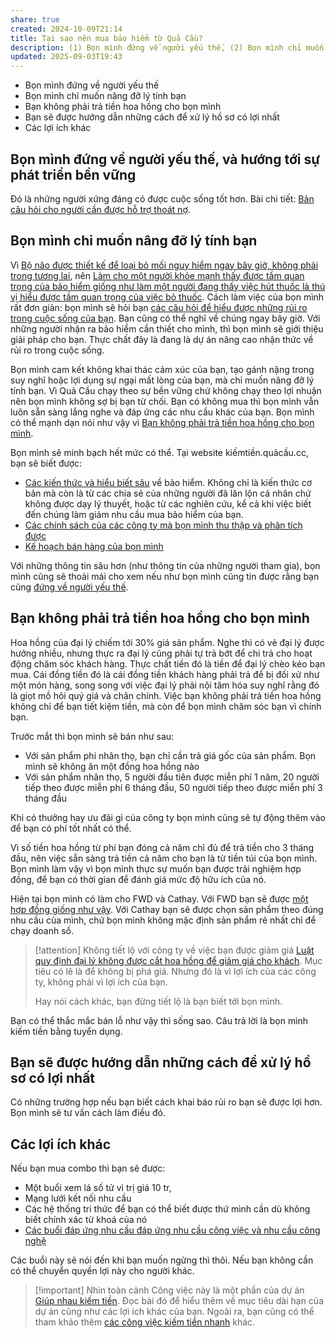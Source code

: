 ```yaml
---
share: true
created: 2024-10-09T21:14
title: Tại sao nên mua bảo hiểm từ Quả Cầu?
description: (1) Bọn mình đứng về người yếu thế, (2) Bọn mình chỉ muốn nâng đỡ lý tính bạn, (3) Bạn không phải trả tiền hoa hồng cho bọn mình, (4) Bạn sẽ được hướng dẫn những cách để xử lý hồ sơ có lợi nhất
updated: 2025-09-03T19:43
---
```

- Bọn mình đứng về người yếu thế
- Bọn mình chỉ muốn nâng đỡ lý tính bạn
- Bạn không phải trả tiền hoa hồng cho bọn mình
- Bạn sẽ được hướng dẫn những cách để xử lý hồ sơ có lợi nhất
- Các lợi ích khác

## Bọn mình đứng về người yếu thế, và hướng tới sự phát triển bền vững
Đó là những người xứng đáng có được cuộc sống tốt hơn. Bài chi tiết: [Bản câu hỏi cho người cần được hỗ trợ thoát nợ](../../../../../Gi%C3%BAp%20nhau%20tho%C3%A1t%20n%E1%BB%A3/B%E1%BA%A3n%20c%C3%A2u%20h%E1%BB%8Fi%20cho%20ng%C6%B0%E1%BB%9Di%20c%E1%BA%A7n%20%C4%91%C6%B0%E1%BB%A3c%20h%E1%BB%97%20tr%E1%BB%A3%20tho%C3%A1t%20n%E1%BB%A3.md). 

## Bọn mình chỉ muốn nâng đỡ lý tính bạn
Vì [Bộ não được thiết kế để loại bỏ mối nguy hiểm ngay bây giờ, không phải trong tương lai](../../../../../../%E2%9A%A1Hi%E1%BB%83u%20bi%E1%BA%BFt%20s%C3%A2u/T%C3%A2m%20l%C3%BD%20h%E1%BB%8Dc%20qu%E1%BA%A3n%20l%C3%BD%20v%C3%A0%20lao%20%C4%91%E1%BB%99ng/S%E1%BA%AFp%20x%E1%BA%BFp%20%C4%91%E1%BB%99%20%C6%B0u%20ti%C3%AAn/S%E1%BB%B1%20tr%C3%AC%20ho%C3%A3n/B%E1%BB%99%20n%C3%A3o%20%C4%91%C6%B0%E1%BB%A3c%20thi%E1%BA%BFt%20k%E1%BA%BF%20%C4%91%E1%BB%83%20lo%E1%BA%A1i%20b%E1%BB%8F%20m%E1%BB%91i%20nguy%20hi%E1%BB%83m%20ngay%20b%C3%A2y%20gi%E1%BB%9D,%20kh%C3%B4ng%20ph%E1%BA%A3i%20trong%20t%C6%B0%C6%A1ng%20lai.md), nên [Làm cho một người khỏe mạnh thấy được tầm quan trọng của bảo hiểm giống như làm một người đang thấy việc hút thuốc là thú vị hiểu được tầm quan trọng của việc bỏ thuốc](../../../../../../%E2%9A%A1Hi%E1%BB%83u%20bi%E1%BA%BFt%20s%C3%A2u/T%E1%BB%95%20ch%E1%BB%A9c%20t%C3%A0i%20ch%C3%ADnh/B%E1%BA%A3o%20hi%E1%BB%83m/Nhu%20c%E1%BA%A7u,%20l%E1%BB%A3i%20%C3%ADch%20c%E1%BB%A7a%20kh%C3%A1ch%20h%C3%A0ng/L%C3%A0m%20cho%20m%E1%BB%99t%20ng%C6%B0%E1%BB%9Di%20kh%E1%BB%8Fe%20m%E1%BA%A1nh%20th%E1%BA%A5y%20%C4%91%C6%B0%E1%BB%A3c%20t%E1%BA%A7m%20quan%20tr%E1%BB%8Dng%20c%E1%BB%A7a%20b%E1%BA%A3o%20hi%E1%BB%83m%20gi%E1%BB%91ng%20nh%C6%B0%20l%C3%A0m%20m%E1%BB%99t%20ng%C6%B0%E1%BB%9Di%20%C4%91ang%20th%E1%BA%A5y%20vi%E1%BB%87c%20h%C3%BAt%20thu%E1%BB%91c%20l%C3%A0%20th%C3%BA%20v%E1%BB%8B%20hi%E1%BB%83u%20%C4%91%C6%B0%E1%BB%A3c%20t%E1%BA%A7m%20quan%20tr%E1%BB%8Dng%20c%E1%BB%A7a%20vi%E1%BB%87c%20b%E1%BB%8F%20thu%E1%BB%91c.md). Cách làm việc của bọn mình rất đơn giản: bọn mình sẽ hỏi bạn [các câu hỏi để hiểu được những rủi ro trong cuộc sống của bạn](../T%C3%A0i%20li%E1%BB%87u%20kh%C3%A1c/Nghi%C3%AAn%20c%E1%BB%A9u%20ng%C6%B0%E1%BB%9Di%20d%C3%B9ng/X%C3%A1c%20%C4%91%E1%BB%8Bnh%20c%C3%A1c%20r%E1%BB%A7i%20ro%20v%C3%A0%20th%C3%A1i%20%C4%91%E1%BB%99%20%C4%91%E1%BB%91i%20v%E1%BB%9Bi%20r%E1%BB%A7i%20ro%20v%C3%A0%20b%E1%BA%A3o%20hi%E1%BB%83m%20%E1%BB%9F%20ng%C6%B0%E1%BB%9Di%20d%C3%A2n.md). Bạn cũng có thể nghĩ về chúng ngay bây giờ. Với những người nhận ra bảo hiểm cần thiết cho mình, thì bọn mình sẽ giới thiệu giải pháp cho bạn. Thực chất đây là đang là dự án nâng cao nhận thức về rủi ro trong cuộc sống.

Bọn mình cam kết không khai thác cảm xúc của bạn, tạo gánh nặng trong suy nghĩ hoặc lợi dụng sự ngại mất lòng của bạn, mà chỉ muốn nâng đỡ lý tính bạn. Vì Quả Cầu chạy theo sự bền vững chứ không chạy theo lợi nhuận nên bọn mình không sợ bị bạn từ chối. Bạn có không mua thì bọn mình vẫn luôn sẵn sàng lắng nghe và đáp ứng các nhu cầu khác của bạn. Bọn mình có thể mạnh dạn nói như vậy vì [Bạn không phải trả tiền hoa hồng cho bọn mình](T%E1%BA%A1i%20sao%20n%C3%AAn%20mua%20b%E1%BA%A3o%20hi%E1%BB%83m%20t%E1%BB%AB%20Qu%E1%BA%A3%20C%E1%BA%A7u.md#Bạn%20không%20phải%20trả%20tiền%20hoa%20hồng%20cho%20bọn%20mình).

Bọn mình sẽ minh bạch hết mức có thể. Tại website kiếmtiền.quảcầu.cc, bạn sẽ biết được:
- [Các kiến thức và hiểu biết sâu](../../../../../../%E2%9A%A1Hi%E1%BB%83u%20bi%E1%BA%BFt%20s%C3%A2u/T%E1%BB%95%20ch%E1%BB%A9c%20t%C3%A0i%20ch%C3%ADnh/B%E1%BA%A3o%20hi%E1%BB%83m/index.md) về bảo hiểm. Không chỉ là kiến thức cơ bản mà còn là từ các chia sẻ của những người đã lăn lộn cá nhân chứ không được dạy lý thuyết, hoặc từ các nghiên cứu, kể cả khi việc biết đến chúng làm giảm nhu cầu mua bảo hiểm của bạn.
- [Các chính sách của các công ty mà bọn mình thu thập và phân tích được](../../../../../../%F0%9F%93%9CT%C3%A0i%20nguy%C3%AAn/T%C3%ACnh%20h%C3%ACnh%20%E1%BB%9F%20Vi%E1%BB%87t%20Nam/L%C4%A9nh%20v%E1%BB%B1c%20c%E1%BB%A5%20th%E1%BB%83/T%C3%A0i%20ch%C3%ADnh/B%E1%BA%A3o%20hi%E1%BB%83m/index.md)
- [Kế hoạch bán hàng của bọn mình](%F0%9F%93%90D%E1%BB%B1%20%C3%A1n/Ch%E1%BA%A1y%20ch%E1%BB%89%20ti%C3%AAu/B%E1%BA%A3o%20hi%E1%BB%83m/B%E1%BA%A3o%20hi%E1%BB%83m.md)

Với những thông tin sâu hơn (như thông tin của những người tham gia), bọn mình cũng sẽ thoải mái cho xem nếu như bọn mình cũng tin được rằng bạn cũng [đứng về người yếu thế](T%E1%BA%A1i%20sao%20n%C3%AAn%20mua%20b%E1%BA%A3o%20hi%E1%BB%83m%20t%E1%BB%AB%20Qu%E1%BA%A3%20C%E1%BA%A7u.md#Bọn%20mình%20đứng%20về%20người%20yếu%20thế).

## Bạn không phải trả tiền hoa hồng cho bọn mình
Hoa hồng của đại lý chiếm tới 30% giá sản phẩm. Nghe thì có vẻ đại lý được hưởng nhiều, nhưng thực ra đại lý cũng phải tự trả bớt để chi trả cho hoạt động chăm sóc khách hàng. Thực chất tiền đó là tiền để đại lý chèo kéo bạn mua. Cái đồng tiền đó là cái đồng tiền khách hàng phải trả để bị đối xử như một món hàng, song song với việc đại lý phải nội tâm hóa suy nghĩ rằng đó là giọt mồ hôi quý giá và chân chính. Việc bạn không phải trả tiền hoa hồng không chỉ để bạn tiết kiệm tiền, mà còn để bọn mình chăm sóc bạn vì chính bạn.

Trước mắt thì bọn mình sẽ bán như sau:
 - Với sản phẩm phi nhân thọ, bạn chỉ cần trả giá gốc của sản phẩm. Bọn mình sẽ không ăn một đồng hoa hồng nào
 - Với sản phẩm nhân thọ, 5 người đầu tiên được miễn phí 1 năm, 20 người tiếp theo được miễn phí 6 tháng đầu, 50 người tiếp theo được miễn phí 3 tháng đầu

Khi có thưởng hay ưu đãi gì của công ty bọn mình cũng sẽ tự động thêm vào để bạn có phí tốt nhất có thể.

Vì số tiền hoa hồng từ phí bạn đóng cả năm chỉ đủ để trả tiền cho 3 tháng đầu, nên việc sẵn sàng trả tiền cả năm cho bạn là từ tiền túi của bọn mình. Bọn mình làm vậy vì bọn mình thực sự muốn bạn được trải nghiệm hợp đồng, để bạn có thời gian để đánh giá mức độ hữu ích của nó. 

Hiện tại bọn mình có làm cho FWD và Cathay. Với FWD bạn sẽ được [một hợp đồng giống như vậy](../../../../../../%F0%9F%93%9CT%C3%A0i%20nguy%C3%AAn/Qu%C3%A0%20t%E1%BA%B7ng/B%E1%BA%A3o%20hi%E1%BB%83m%20nh%C3%A2n%20th%E1%BB%8D/FWD.md). Với Cathay bạn sẽ được chọn sản phẩm theo đúng nhu cầu của mình, chứ bọn mình không mặc định sản phẩm rẻ nhất chỉ để chạy doanh số.

> [!attention] Không tiết lộ với công ty về việc bạn được giảm giá
> [Luật quy định đại lý không được cắt hoa hồng để giảm giá cho khách](../../../../../../%F0%9F%93%9CT%C3%A0i%20nguy%C3%AAn/T%C3%ACnh%20h%C3%ACnh%20%E1%BB%9F%20Vi%E1%BB%87t%20Nam/Lu%E1%BA%ADt,%20qu%E1%BA%A3n%20l%C3%BD%20nh%C3%A0%20n%C6%B0%E1%BB%9Bc/T%C3%A0i%20ch%C3%ADnh/B%E1%BA%A3o%20hi%E1%BB%83m/C%E1%BA%A5m%20%C4%91%E1%BA%A1i%20l%C3%BD%20tr%C3%ADch%20hoa%20h%E1%BB%93ng%20%C4%91%E1%BB%83%20gi%E1%BA%A3m%20gi%C3%A1.md). Mục tiêu có lẽ là để không bị phá giá. Nhưng đó là vì lợi ích của các công ty, không phải vì lợi ích của bạn. 
> 
> Hay nói cách khác, bạn đừng tiết lộ là bạn biết tới bọn mình. 

Bạn có thể thắc mắc bán lỗ như vậy thì sống sao. Câu trả lời là bọn mình kiếm tiền bằng tuyển dụng.

## Bạn sẽ được hướng dẫn những cách để xử lý hồ sơ có lợi nhất
Có những trường hợp nếu bạn biết cách khai báo rủi ro bạn sẽ được lợi hơn. Bọn mình sẽ tư vấn cách làm điều đó.

## Các lợi ích khác
Nếu bạn mua combo thì bạn sẽ được:
- Một buổi xem lá số tử vi trị giá 10 tr,
- Mạng lưới kết nối nhu cầu
- Các hệ thống tri thức để bạn có thể biết được thứ mình cần dù không biết chính xác từ khoá của nó
- [Các buổi đáp ứng nhu cầu đáp ứng nhu cầu công việc và nhu cầu công nghệ](https://doi-thoai.deno.dev/cac-buoi-dap-ung-nhu-cau-hoc-cach-su-dung-cong-cu-va-tu-duy-lap-trinh-cho-nhu-cau-ca-nhan-hoac-nghien-cuu.59.3)

Các buổi này sẽ nói đến khi bạn muốn ngừng thì thôi. Nếu bạn không cần có thể chuyển quyền lợi này cho người khác.

> [!important] Nhìn toàn cảnh
> Công việc này là một phần của dự án [Giúp nhau kiếm tiền](../../../../index.md). Đọc bài đó để hiểu thêm về mục tiêu dài hạn của dự án cũng như các lợi ích khác của bạn. Ngoài ra, bạn cũng có thể tham khảo thêm [các công việc kiếm tiền nhanh](../../../../../../%F0%9F%93%9CT%C3%A0i%20nguy%C3%AAn/%C3%9D%20t%C6%B0%E1%BB%9Fng%20ki%E1%BA%BFm%20ti%E1%BB%81n/%C3%9D%20t%C6%B0%E1%BB%9Fng/C%C3%B4ng%20vi%E1%BB%87c%20th%E1%BB%9Di%20v%E1%BB%A5,%20c%E1%BB%99ng%20t%C3%A1c%20vi%C3%AAn/index.md) khác.

